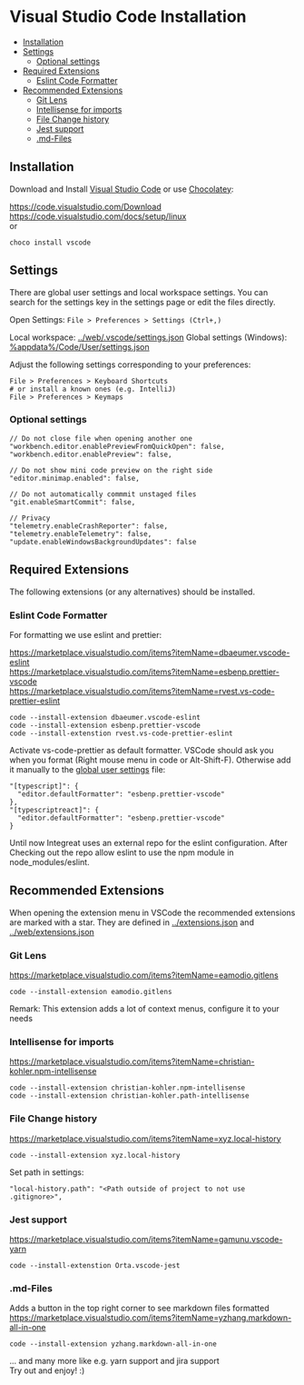 # Visual Studio Code Installation

- [Installation](#installation)
- [Settings](#settings)
  - [Optional settings](#optional-settings)
- [Required Extensions](#required-extensions)
  - [Eslint Code Formatter](#eslint-code-formatter)
- [Recommended Extensions](#recommended-extensions)
  - [Git Lens](#git-lens)
  - [Intellisense for imports](#intellisense-for-imports)
  - [File Change history](#file-change-history)
  - [Jest support](#jest-support)
  - [.md-Files](#md-files)

## Installation

Download and Install [Visual Studio Code](https://code.visualstudio.com/) or use [Chocolatey](https://chocolatey.org/):

https://code.visualstudio.com/Download  
https://code.visualstudio.com/docs/setup/linux  
or

```
choco install vscode
```

## Settings

There are global user settings and local workspace settings. You can search for the settings key in the settings page or edit the files directly.

Open Settings:
`File > Preferences > Settings (Ctrl+,)`

Local workspace:
[../web/.vscode/settings.json](../web/.vscode/settings.json)
Global settings (Windows):
[%appdata%/Code/User/settings.json](%appdata%/Code/User/settings.json)

Adjust the following settings corresponding to your preferences:

```
File > Preferences > Keyboard Shortcuts
# or install a known ones (e.g. IntelliJ)
File > Preferences > Keymaps
```

### Optional settings

```
// Do not close file when opening another one
"workbench.editor.enablePreviewFromQuickOpen": false,
"workbench.editor.enablePreview": false,

// Do not show mini code preview on the right side
"editor.minimap.enabled": false,

// Do not automatically commmit unstaged files
"git.enableSmartCommit": false,

// Privacy
"telemetry.enableCrashReporter": false,
"telemetry.enableTelemetry": false,
"update.enableWindowsBackgroundUpdates": false
```

## Required Extensions

The following extensions (or any alternatives) should be installed.

### Eslint Code Formatter

For formatting we use eslint and prettier:

https://marketplace.visualstudio.com/items?itemName=dbaeumer.vscode-eslint  
https://marketplace.visualstudio.com/items?itemName=esbenp.prettier-vscode  
https://marketplace.visualstudio.com/items?itemName=rvest.vs-code-prettier-eslint

```
code --install-extension dbaeumer.vscode-eslint
code --install-extension esbenp.prettier-vscode
code --install-extenstion rvest.vs-code-prettier-eslint
```

Activate vs-code-prettier as default formatter. VSCode should ask you when you format (Right mouse menu in code or Alt-Shift-F). Otherwise add it manually to the [global user settings](%appdata%/Code/User/settings.json)
file:

```
"[typescript]": {
  "editor.defaultFormatter": "esbenp.prettier-vscode"
},
"[typescriptreact]": {
  "editor.defaultFormatter": "esbenp.prettier-vscode"
}
```

Until now Integreat uses an external repo for the eslint configuration. After Checking out the repo allow eslint to use the npm module in node_modules/eslint.

## Recommended Extensions

When opening the extension menu in VSCode the recommended extensions are marked with a star. They are defined in [../extensions.json]() and [../web/extensions.json]()

### Git Lens

https://marketplace.visualstudio.com/items?itemName=eamodio.gitlens

```
code --install-extension eamodio.gitlens
```

Remark: This extension adds a lot of context menus, configure it to your needs

### Intellisense for imports

https://marketplace.visualstudio.com/items?itemName=christian-kohler.npm-intellisense

```
code --install-extension christian-kohler.npm-intellisense
code --install-extension christian-kohler.path-intellisense
```

### File Change history

https://marketplace.visualstudio.com/items?itemName=xyz.local-history

```
code --install-extension xyz.local-history
```

Set path in settings:

```
"local-history.path": "<Path outside of project to not use .gitignore>",
```

### Jest support

https://marketplace.visualstudio.com/items?itemName=gamunu.vscode-yarn

```
code --install-extenstion Orta.vscode-jest
```

### .md-Files

Adds a button in the top right corner to see markdown files formatted
https://marketplace.visualstudio.com/items?itemName=yzhang.markdown-all-in-one

```
code --install-extension yzhang.markdown-all-in-one
```

... and many more like e.g. yarn support and jira support  
Try out and enjoy! :)
